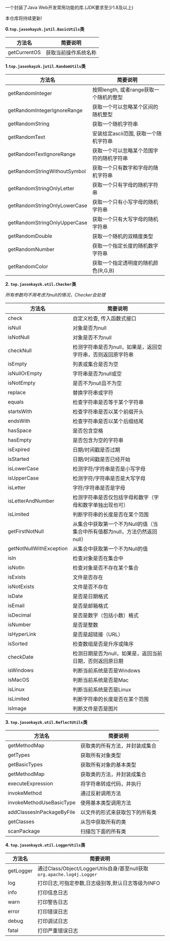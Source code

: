 一个封装了Java Web开发常用功能的库.(JDK要求至少1.8及以上)

本仓库将持续更新!

**0.`top.jasonkayzk.jutil.BasicUtils`类**

|方法名|简要说明|
|------|---------------|
|getCurrentOS|获取当前操作系统名称|


**1.`top.jasonkayzk.jutil.RandomUtils`类**

|方法名|简要说明|
|------|---------------|
|getRandomInteger|按照length, 或者range获取一个随机的整型|
|getRandomIntegerIgnoreRange|获取一个可以忽略某个区间的随机整型|
|getRandomString|获取一个随机字符串|
|getRandomText|安装给定ascii范围, 获取一个随机字符串|
|getRandomTextIgnoreRange|获取一个可以忽略某个范围字符的随机字符串|
|getRandomStringWithoutSymbol|获取一个只有数字和字母的随机字符串|
|getRandomStringOnlyLetter|获取一个只有字母的随机字符串|
|getRandomStringOnlyLowerCase|获取一个只有小写字母的随机字符串|
|getRandomStringOnlyUpperCase|获取一个只有大写字母的随机字符串|
|getRandomDouble|获取一个随机的双精度类型|
|getRandomNumber|获取一个指定长度的随机数字字符串|
|getRandomColor|获取一个指定透明度的随机颜色(R,G,B)|

**2. `top.jasonkayzk.util.Checker`类**

*所有参数均不用考虑为null的情况，Checker会处理*

| 方法名           | 简要说明                             |
| ------------- | -------------------------------- |
| check        | 自定义检查, 传入函数式接口                  |
| isNull        | 对象是否为null                        |
| isNotNull     | 对象是否不为null                       |
| checkNull     | 检测字符串是否为null，如果是，返回空字符串，否则返回原字符串 |
| isEmpty       | 列表或集合是否为空                        |
| isNullOrEmpty | 字符串是否为null或空                     |
| isNotEmpty    | 是否不为null且不为空                     |
| replace       | 替换字符串或字符                            |
| equals        | 检查字符串是否等于某个字符串                |
| startsWith        | 检查字符串是否以某个前缀开头                |
| endsWith        | 检查字符串是否以某个后缀结尾                |
| hasSpace        | 是否包含空格                |
| hasEmpty        | 是否包含为空的字符串                |
| isExpired        | 日期/时间戳是否过期                |
| isStarted        | 日期/时间戳是否已经开始               |
| isLowerCase        | 检测字符/字符串是否是小写字母               |
| isUpperCase        | 检测字符/字符串是否是大写字母               |
| isLetter        | 字符/字符串是否是字母               |
| isLetterAndNumber        | 检测字符串是否仅包括字母和数字（字母和数字单独出现也可）               |
| isLimited      | 判断字符串的长度是否在某个范围                     |
| getFirstNotNull      | 从集合中获取第一个不为Null的值（当集合中所有值都为null，方法仍然返回null）                     |
| getNotNullWithException      | 从集合中获取第一个不为Null的值                     |
| isIn      | 检查对象是否在集合中                     |
| isNotIn      | 检查对象是否不存在某个集合                     |
| isExists      | 文件是否存在                     |
| isNotExists      | 文件是否不存在                     |
| isDate        | 是否是日期格式                          |
| isEmail       | 是否是邮箱格式                          |
| isDecimal     | 是否是数字（包括小数）格式                    |
| isNumber      | 是否是整数                            |
| isHyperLink   | 是否是超链接（URL）                      |
| isSorted      | 检查数组是否是升序或降序                     |
| checkDate     | 检测日期是否为null，如果是，返回当前日期，否则返回原日期   |
| isWindows |判断当前系统是否是Windows|
| isMacOS |判断当前系统是否是Mac|
| isLinux |判断当前系统是否是Linux|
| isLimited |判断字符串的长度是否在某个范围|
| isImage |判断文件是否是图片|


**3. `top.jasonkayzk.util.ReflectUtils`类**

|方法名|简要说明|
|------|---------------|
|getMethodMap|获取类的所有方法，并封装成集合|
|getTypes|获取所有对象类型|
|getBasicTypes|获取所有对象的基本类型|
|getMethodMap|获取类的方法，并封装成集合|
|executeExpression|将字符串转成代码，并执行|
|invokeMethod|通过反射调用方法|
|invokeMethodUseBasicType|使用基本类型调用方法|
|addClassesInPackageByFile|以文件的形式来获取包下的所有类|
|getClasses|从包中获取所有的类|
|scanPackage|扫描包下面的所有类|


**4. `top.jasonkayzk.util.LoggerUtils`类**

|方法名|简要说明|
|------|---------------|
|getLogger| 通过Class/Object/LoggerUtils自身/甚至null获取`org.apache.log4j.Logger` |
|log|打印日志,可指定参数,日志级别等,默认日志等级为INFO|
|info|打印信息日志|
|warn|打印警告日志|
|error|打印错误日志|
|debug|打印调试日志|
|fatal|打印严重错误日志|